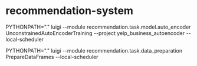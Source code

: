 # recommendation-system

PYTHONPATH="." luigi --module recommendation.task.model.auto_encoder UnconstrainedAutoEncoderTraining --project yelp_business_autoencoder --local-scheduler


PYTHONPATH="." luigi --module recommendation.task.data_preparation PrepareDataFrames --local-scheduler